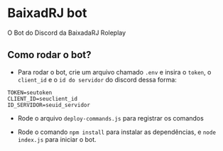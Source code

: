 # BaixadRJ bot

O Bot do Discord da BaixadaRJ Roleplay


## Como rodar o bot?

* Para rodar o bot, crie um arquivo chamado `.env` e insira o `token`, o `client_id` e o `id do servidor` do discord dessa forma:

```
TOKEN=seutoken
CLIENT_ID=seuclient_id
ID_SERVIDOR=seuid_servidor
```
* Rode o arquivo  `deploy-commands.js` para registrar os comandos

* Rode o comando `npm install` para instalar as dependências, e `node index.js` para iniciar o bot.

